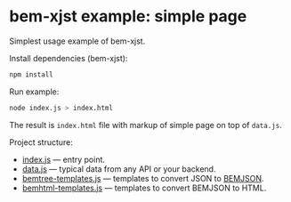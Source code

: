 # bem-xjst example: simple page

Simplest usage example of bem-xjst.

Install dependencies (bem-xjst):
```bash
npm install
```

Run example:
```bash
node index.js > index.html
```

The result is `index.html` file with markup of simple page on top of `data.js`.

Project structure:

* [index.js](index.js) — entry point.
* [data.js](data.js) — typical data from any API or your backend.
* [bemtree-templates.js](bemtree-templates.js) — templates to convert JSON to [BEMJSON](https://github.com/bem/bem-xjst/blob/master/docs/en/4-data.md).
* [bemhtml-templates.js](bemhtml-templates.js) — templates to convert BEMJSON to HTML.
